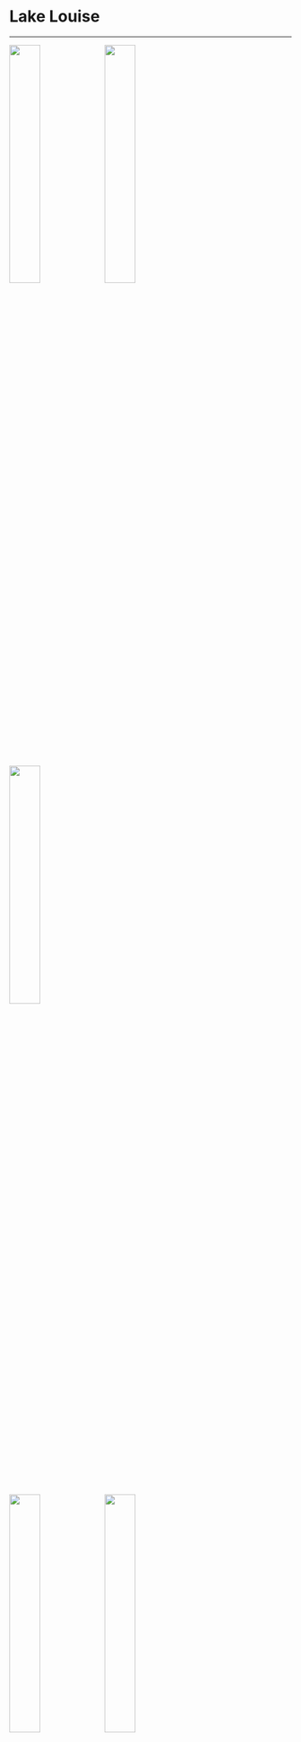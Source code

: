 # Lake Louise

---

<p float="left">
  <img src="./img/DSC06904.JPG" width=33% />
  <img src="./img/DSC06835.JPG" width=33% /> 
  <img src="./img/DSC06835.JPG" width=33% />
</p>

<p float="left">
  <img src="./img/DSC06856.JPG" width=33% />
  <img src="./img/DSC06857.JPG" width=33% /> 
  <img src="./img/DSC06860.JPG" width=33% />
</p>

<p float="left">
  <img src="./img/DSC06864.JPG" width=33% />
  <img src="./img/DSC06872-2.JPG" width=33% /> 
  <img src="./img/DSC06904.JPG" width=33% />
</p>

---

[Johnston Canyon](https://github.com/aaronengland/20230506_banff/tree/main/01_dog_care)
